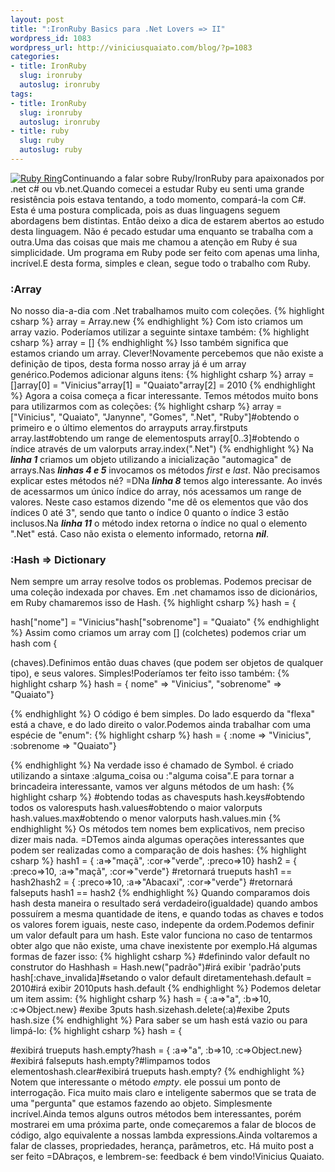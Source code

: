 ```yaml
--- 
layout: post
title: ":IronRuby Basics para .Net Lovers => II"
wordpress_id: 1083
wordpress_url: http://viniciusquaiato.com/blog/?p=1083
categories: 
- title: IronRuby
  slug: ironruby
  autoslug: ironruby
tags: 
- title: IronRuby
  slug: ironruby
  autoslug: ironruby
- title: ruby
  slug: ruby
  autoslug: ruby
---
```

[![Ruby Ring](http://viniciusquaiato.com/images_posts/ruby-ring-150x150.jpg "Ruby => simplicidade e elegância")](http://viniciusquaiato.com/images_posts/ruby-ring.jpg)Continuando a falar sobre Ruby/IronRuby para apaixonados por .net c# ou vb.net.Quando comecei a estudar Ruby eu senti uma grande resistência pois estava tentando, a todo momento, compará-la com C#. Esta é uma postura complicada, pois as duas linguagens seguem abordagens bem distintas. Então deixo a dica de estarem abertos ao estudo desta linguagem. Não é pecado estudar uma enquanto se trabalha com a outra.Uma das coisas que mais me chamou a atenção em Ruby é sua simplicidade. Um programa em Ruby pode ser feito com apenas uma linha, incrível.E desta forma, simples e clean, segue todo o trabalho com Ruby.

### :Array
No nosso dia-a-dia com .Net trabalhamos muito com coleções. 
{% highlight csharp %}
array = Array.new
{% endhighlight %}
Com isto criamos um array vazio. Poderíamos utilizar a seguinte sintaxe também:
{% highlight csharp %}
array = []
{% endhighlight %}
Isso também significa que estamos criando um array. Clever!Novamente percebemos que não existe a definição de tipos, desta forma nosso array já é um array genérico.Podemos adicionar alguns itens:
{% highlight csharp %}
array = []array[0] = "Vinicius"array[1] = "Quaiato"array[2] = 2010
{% endhighlight %}
Agora a coisa começa a ficar interessante. Temos métodos muito bons para utilizarmos com as coleções:
{% highlight csharp %}
array = ["Vinicius", "Quaiato", "Janynne", "Gomes", ".Net", "Ruby"]#obtendo o primeiro e o último elementos do arrayputs array.firstputs array.last#obtendo um range de elementosputs array[0..3]#obtendo o índice através de um valorputs array.index(".Net")
{% endhighlight %}
Na **_linha 1_** criamos um objeto utilizando a inicialização "automagica" de arrays.Nas _**linhas 4 e 5**_ invocamos os métodos _first_ e _last_. Não precisamos explicar estes métodos né? =DNa **_linha 8_** temos algo interessante. Ao invés de acessarmos um único índice do array, nós acessamos um range de valores. Neste caso estamos dizendo "me dê os elementos que vão dos índices 0 até 3", sendo que tanto o índice 0 quanto o índice 3 estão inclusos.Na **_linha 11_** o método index retorna o índice no qual o elemento ".Net" está. Caso não exista o elemento informado, retorna _**nil**_.

### :Hash => Dictionary
Nem sempre um array resolve todos os problemas. Podemos precisar de uma coleção indexada por chaves. Em .net chamamos isso de dicionários, em Ruby chamaremos isso de Hash.
{% highlight csharp %}
hash = {

hash["nome"] = "Vinicius"hash["sobrenome"] = "Quaiato"
{% endhighlight %}
Assim como criamos um array com [] (colchetes) podemos criar um hash com {

 (chaves).Definimos então duas chaves (que podem ser objetos de qualquer tipo), e seus valores. Simples!Poderíamos ter feito isso também:
{% highlight csharp %}
hash = {
nome" => "Vinicius", "sobrenome" => "Quaiato"}

{% endhighlight %}
O código é bem simples. Do lado esquerdo da "flexa" está a chave, e do lado direito o valor.Podemos ainda trabalhar com uma espécie de "enum":
{% highlight csharp %}
hash = { :nome => "Vinicius", :sobrenome => "Quaiato"}

{% endhighlight %}
Na verdade isso é chamado de Symbol. é criado utilizando a sintaxe :alguma_coisa ou :"alguma coisa".E para tornar a brincadeira interessante, vamos ver alguns métodos de um hash:
{% highlight csharp %}
#obtendo todas as chavesputs hash.keys#obtendo todos os valoresputs hash.values#obtendo o maior valorputs hash.values.max#obtendo o menor valorputs hash.values.min
{% endhighlight %}
Os métodos tem nomes bem explicativos, nem preciso dizer mais nada. =DTemos ainda algumas operações interessantes que podem ser realizadas como a comparação de dois hashes:
{% highlight csharp %}
hash1 = { :a=>"maçã", :cor=>"verde", :preco=>10}
hash2 = { :preco=>10, :a=>"maçã", :cor=>"verde"}
#retornará trueputs hash1 == hash2hash2 = { :preco=>10, :a=>"Abacaxi", :cor=>"verde"}
#retornará falseputs hash1 == hash2
{% endhighlight %}
Quando comparamos dois hash desta maneira o resultado será verdadeiro(igualdade) quando ambos possuírem a mesma quantidade de itens, e quando todas as chaves e todos os valores forem iguais, neste caso, indepente da ordem.Podemos definir um valor default para um hash. Este valor funciona no caso de tentarmos obter algo que não existe, uma chave inexistente por exemplo.Há algumas formas de fazer isso:
{% highlight csharp %}
#definindo valor default no construtor do Hashhash = Hash.new("padrão")#irá exibir 'padrão'puts hash[:chave_invalida]#setando o valor default diretamentehash.default = 2010#irá exibir 2010puts hash.default
{% endhighlight %}
Podemos deletar um item assim:
{% highlight csharp %}
hash = { :a=>"a", :b=>10, :c=>Object.new}
#exibe 3puts hash.sizehash.delete(:a)#exibe 2puts hash.size
{% endhighlight %}
Para saber se um hash está vazio ou para limpá-lo:
{% highlight csharp %}
hash = {

#exibirá trueputs hash.empty?hash = { :a=>"a", :b=>10, :c=>Object.new}
#exibirá falseputs hash.empty?#limpamos todos elementoshash.clear#exibirá trueputs hash.empty?
{% endhighlight %}
Notem que interessante o método _empty_. ele possui um ponto de interrogação. Fica muito mais claro e inteligente sabermos que se trata de uma "pergunta" que estamos fazendo ao objeto. Simplesmente incrível.Ainda temos alguns outros métodos bem interessantes, porém mostrarei em uma próxima parte, onde começaremos a falar de blocos de código, algo equivalente a nossas lambda expressions.Ainda voltaremos a falar de classes, propriedades, herança, parâmetros, etc. Há muito post a ser feito =DAbraços, e lembrem-se: feedback é bem vindo!Vinicius Quaiato.
